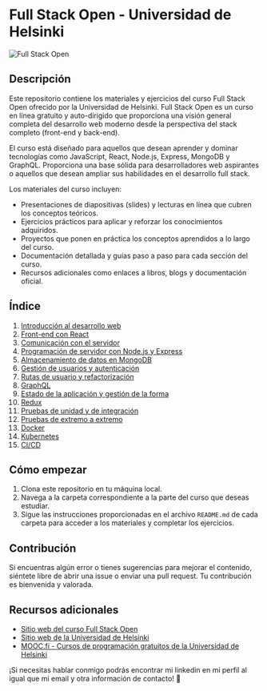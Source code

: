 # Full Stack Open - Universidad de Helsinki

![Full Stack Open]([https://www.mooc.fi/static/moocfi.png](https://www.sttinfo.fi/data/images/00382/395bc891-fb8c-47c3-a253-6a2b19670133.jpg))

## Descripción

Este repositorio contiene los materiales y ejercicios del curso Full Stack Open ofrecido por la Universidad de Helsinki. Full Stack Open es un curso en línea gratuito y auto-dirigido que proporciona una visión general completa del desarrollo web moderno desde la perspectiva del stack completo (front-end y back-end).

El curso está diseñado para aquellos que desean aprender y dominar tecnologías como JavaScript, React, Node.js, Express, MongoDB y GraphQL. Proporciona una base sólida para desarrolladores web aspirantes o aquellos que desean ampliar sus habilidades en el desarrollo full stack.

Los materiales del curso incluyen:

- Presentaciones de diapositivas (slides) y lecturas en línea que cubren los conceptos teóricos.
- Ejercicios prácticos para aplicar y reforzar los conocimientos adquiridos.
- Proyectos que ponen en práctica los conceptos aprendidos a lo largo del curso.
- Documentación detallada y guías paso a paso para cada sección del curso.
- Recursos adicionales como enlaces a libros, blogs y documentación oficial.

## Índice

1. [Introducción al desarrollo web](./part0)
2. [Front-end con React](./part1)
3. [Comunicación con el servidor](./part2)
4. [Programación de servidor con Node.js y Express](./part3)
5. [Almacenamiento de datos en MongoDB](./part4)
6. [Gestión de usuarios y autenticación](./part5)
7. [Rutas de usuario y refactorización](./part6)
8. [GraphQL](./part7)
9. [Estado de la aplicación y gestión de la forma](./part8)
10. [Redux](./part9)
11. [Pruebas de unidad y de integración](./part10)
12. [Pruebas de extremo a extremo](./part11)
13. [Docker](./part12)
14. [Kubernetes](./part13)
15. [CI/CD](./part14)

## Cómo empezar

1. Clona este repositorio en tu máquina local.
2. Navega a la carpeta correspondiente a la parte del curso que deseas estudiar.
3. Sigue las instrucciones proporcionadas en el archivo `README.md` de cada carpeta para acceder a los materiales y completar los ejercicios.

## Contribución

Si encuentras algún error o tienes sugerencias para mejorar el contenido, siéntete libre de abrir una issue o enviar una pull request. Tu contribución es bienvenida y valorada.

## Recursos adicionales

- [Sitio web del curso Full Stack Open](https://fullstackopen.com)
- [Sitio web de la Universidad de Helsinki](https://www.helsinki.fi/en)
- [MOOC.fi - Cursos de programación gratuitos de la Universidad de Helsinki](https://www.mooc.fi)

¡Si necesitas hablar conmigo podrás encontrar mi linkedin en mi perfil al igual que mi email y otra información de contacto! 🚀
